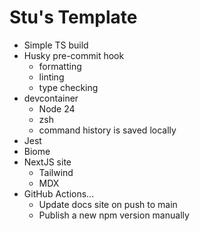 # Stu's Template

- Simple TS build
- Husky pre-commit hook
  - formatting
  - linting
  - type checking
- devcontainer
  - Node 24
  - zsh
  - command history is saved locally
- Jest
- Biome
- NextJS site
  - Tailwind
  - MDX
- GitHub Actions...
  - Update docs site on push to main
  - Publish a new npm version manually